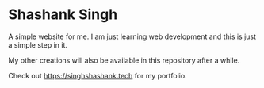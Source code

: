 # Shashank Singh
A simple website for me.
I am just learning web development and this is just a simple step in it.

My other creations will also be available in this repository after a while.

Check out https://singhshashank.tech for my portfolio.
